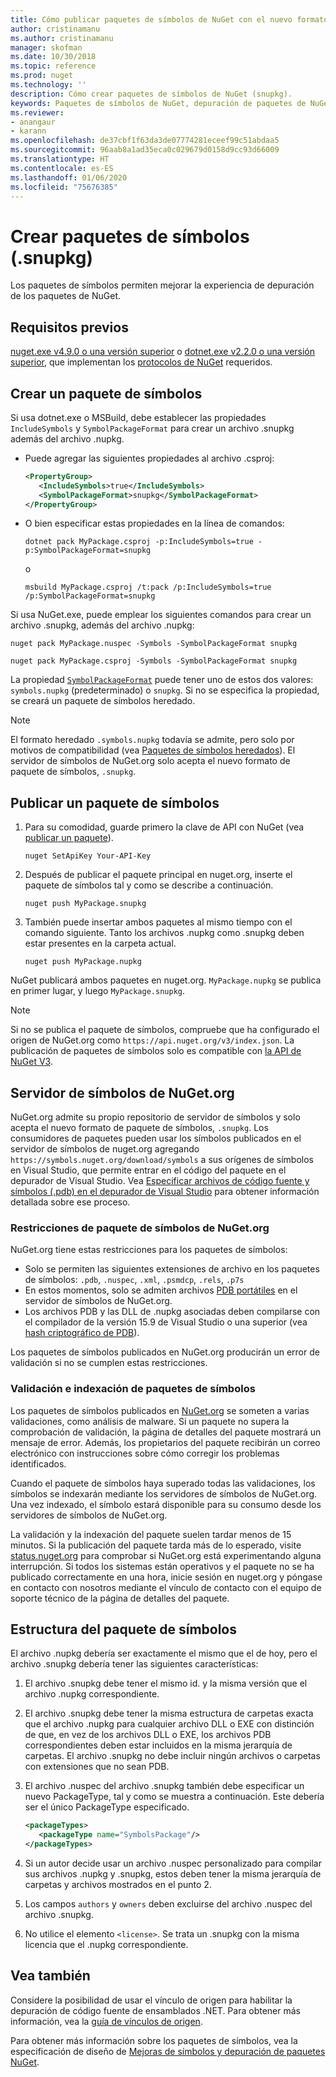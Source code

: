 ```yaml
---
title: Cómo publicar paquetes de símbolos de NuGet con el nuevo formato de paquete de símbolos ".snupkg" | Microsoft Docs
author: cristinamanu
ms.author: cristinamanu
manager: skofman
ms.date: 10/30/2018
ms.topic: reference
ms.prod: nuget
ms.technology: ''
description: Cómo crear paquetes de símbolos de NuGet (snupkg).
keywords: Paquetes de símbolos de NuGet, depuración de paquetes de NuGet, compatibilidad con la depuración de NuGet, símbolos de paquetes, convenciones de paquetes de símbolos
ms.reviewer:
- anangaur
- karann
ms.openlocfilehash: de37cbf1f63da3de07774281eceef99c51abdaa5
ms.sourcegitcommit: 96aab8a1ad35eca0c029679d0158d9cc93d66009
ms.translationtype: HT
ms.contentlocale: es-ES
ms.lasthandoff: 01/06/2020
ms.locfileid: "75676385"
---
```

# <a name="creating-symbol-packages-snupkg"></a>Crear paquetes de símbolos (.snupkg)

Los paquetes de símbolos permiten mejorar la experiencia de depuración de los paquetes de NuGet.

## <a name="prerequisites"></a>Requisitos previos

[nuget.exe v4.9.0 o una versión superior](https://www.nuget.org/downloads) o [dotnet.exe v2.2.0 o una versión superior](https://www.microsoft.com/net/download/dotnet-core/2.2), que implementan los [protocolos de NuGet](../api/nuget-protocols.md) requeridos.

## <a name="creating-a-symbol-package"></a>Crear un paquete de símbolos

Si usa dotnet.exe o MSBuild, debe establecer las propiedades `IncludeSymbols` y `SymbolPackageFormat` para crear un archivo .snupkg además del archivo .nupkg.

* Puede agregar las siguientes propiedades al archivo .csproj:

   ```xml
   <PropertyGroup>
      <IncludeSymbols>true</IncludeSymbols>
      <SymbolPackageFormat>snupkg</SymbolPackageFormat>
   </PropertyGroup>
   ```

* O bien especificar estas propiedades en la línea de comandos:

     ```dotnetcli
     dotnet pack MyPackage.csproj -p:IncludeSymbols=true -p:SymbolPackageFormat=snupkg
     ```

  o

  ```cli
  msbuild MyPackage.csproj /t:pack /p:IncludeSymbols=true /p:SymbolPackageFormat=snupkg
  ```

Si usa NuGet.exe, puede emplear los siguientes comandos para crear un archivo .snupkg, además del archivo .nupkg:

```cli
nuget pack MyPackage.nuspec -Symbols -SymbolPackageFormat snupkg

nuget pack MyPackage.csproj -Symbols -SymbolPackageFormat snupkg
```

La propiedad [`SymbolPackageFormat`](/dotnet/core/tools/csproj#symbolpackageformat) puede tener uno de estos dos valores: `symbols.nupkg` (predeterminado) o `snupkg`. Si no se especifica la propiedad, se creará un paquete de símbolos heredado.

> [!Note]
> El formato heredado `.symbols.nupkg` todavía se admite, pero solo por motivos de compatibilidad (vea [Paquetes de símbolos heredados](Symbol-Packages.md)). El servidor de símbolos de NuGet.org solo acepta el nuevo formato de paquete de símbolos, `.snupkg`.

## <a name="publishing-a-symbol-package"></a>Publicar un paquete de símbolos

1. Para su comodidad, guarde primero la clave de API con NuGet (vea [publicar un paquete](../nuget-org/publish-a-package.md)).

    ```cli
    nuget SetApiKey Your-API-Key
    ```

1. Después de publicar el paquete principal en nuget.org, inserte el paquete de símbolos tal y como se describe a continuación.

    ```cli
    nuget push MyPackage.snupkg
    ```

1. También puede insertar ambos paquetes al mismo tiempo con el comando siguiente. Tanto los archivos .nupkg como .snupkg deben estar presentes en la carpeta actual.

    ```cli
    nuget push MyPackage.nupkg
    ```

NuGet publicará ambos paquetes en nuget.org. `MyPackage.nupkg` se publica en primer lugar, y luego `MyPackage.snupkg`.

> [!Note]
> Si no se publica el paquete de símbolos, compruebe que ha configurado el origen de NuGet.org como `https://api.nuget.org/v3/index.json`. La publicación de paquetes de símbolos solo es compatible con [la API de NuGet V3](../api/overview.md#versioning).

## <a name="nugetorg-symbol-server"></a>Servidor de símbolos de NuGet.org

NuGet.org admite su propio repositorio de servidor de símbolos y solo acepta el nuevo formato de paquete de símbolos, `.snupkg`. Los consumidores de paquetes pueden usar los símbolos publicados en el servidor de símbolos de nuget.org agregando `https://symbols.nuget.org/download/symbols` a sus orígenes de símbolos en Visual Studio, que permite entrar en el código del paquete en el depurador de Visual Studio. Vea [Especificar archivos de código fuente y símbolos (.pdb) en el depurador de Visual Studio](/visualstudio/debugger/specify-symbol-dot-pdb-and-source-files-in-the-visual-studio-debugger) para obtener información detallada sobre ese proceso.

### <a name="nugetorg-symbol-package-constraints"></a>Restricciones de paquete de símbolos de NuGet.org

NuGet.org tiene estas restricciones para los paquetes de símbolos:

- Solo se permiten las siguientes extensiones de archivo en los paquetes de símbolos: `.pdb`, `.nuspec`, `.xml`, `.psmdcp`, `.rels`, `.p7s`
- En estos momentos, solo se admiten archivos [PDB portátiles](https://github.com/dotnet/corefx/blob/master/src/System.Reflection.Metadata/specs/PortablePdb-Metadata.md) en el servidor de símbolos de NuGet.org.
- Los archivos PDB y las DLL de .nupkg asociadas deben compilarse con el compilador de la versión 15.9 de Visual Studio o una superior (vea [hash criptográfico de PDB](https://github.com/dotnet/roslyn/issues/24429)).

Los paquetes de símbolos publicados en NuGet.org producirán un error de validación si no se cumplen estas restricciones. 

### <a name="symbol-package-validation-and-indexing"></a>Validación e indexación de paquetes de símbolos

Los paquetes de símbolos publicados en [NuGet.org](https://www.nuget.org/) se someten a varias validaciones, como análisis de malware. Si un paquete no supera la comprobación de validación, la página de detalles del paquete mostrará un mensaje de error. Además, los propietarios del paquete recibirán un correo electrónico con instrucciones sobre cómo corregir los problemas identificados.

Cuando el paquete de símbolos haya superado todas las validaciones, los símbolos se indexarán mediante los servidores de símbolos de NuGet.org. Una vez indexado, el símbolo estará disponible para su consumo desde los servidores de símbolos de NuGet.org.

La validación y la indexación del paquete suelen tardar menos de 15 minutos. Si la publicación del paquete tarda más de lo esperado, visite [status.nuget.org](https://status.nuget.org/) para comprobar si NuGet.org está experimentando alguna interrupción. Si todos los sistemas están operativos y el paquete no se ha publicado correctamente en una hora, inicie sesión en nuget.org y póngase en contacto con nosotros mediante el vínculo de contacto con el equipo de soporte técnico de la página de detalles del paquete.

## <a name="symbol-package-structure"></a>Estructura del paquete de símbolos

El archivo .nupkg debería ser exactamente el mismo que el de hoy, pero el archivo .snupkg debería tener las siguientes características:

1) El archivo .snupkg debe tener el mismo id. y la misma versión que el archivo .nupkg correspondiente.
2) El archivo .snupkg debe tener la misma estructura de carpetas exacta que el archivo .nupkg para cualquier archivo DLL o EXE con distinción de que, en vez de los archivos DLL o EXE, los archivos PDB correspondientes deben estar incluidos en la misma jerarquía de carpetas. El archivo .snupkg no debe incluir ningún archivos o carpetas con extensiones que no sean PDB.
3) El archivo .nuspec del archivo .snupkg también debe especificar un nuevo PackageType, tal y como se muestra a continuación. Este debería ser el único PackageType especificado.

   ```xml
   <packageTypes>
      <packageType name="SymbolsPackage"/>
   </packageTypes>
   ```

4) Si un autor decide usar un archivo .nuspec personalizado para compilar sus archivos .nupkg y .snupkg, estos deben tener la misma jerarquía de carpetas y archivos mostrados en el punto 2.
5) Los campos ```authors``` y ```owners``` deben excluirse del archivo .nuspec del archivo .snupkg.
6) No utilice el elemento ```<license>```. Se trata un .snupkg con la misma licencia que el .nupkg correspondiente.

## <a name="see-also"></a>Vea también

Considere la posibilidad de usar el vínculo de origen para habilitar la depuración de código fuente de ensamblados .NET. Para obtener más información, vea la [guía de vínculos de origen](/dotnet/standard/library-guidance/sourcelink).

Para obtener más información sobre los paquetes de símbolos, vea la especificación de diseño de [Mejoras de símbolos y depuración de paquetes NuGet](https://github.com/NuGet/Home/wiki/NuGet-Package-Debugging-&-Symbols-Improvements).
